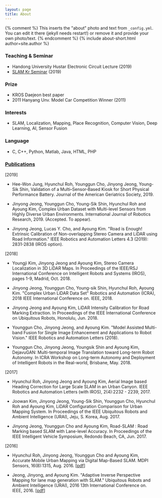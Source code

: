 ```yaml
---
layout: page
title: About
---
```


{% comment %}
  This inserts the "about" photo and text from `_config.yml`.
  You can edit it there (jekyll needs restart!) or remove it and provide your own photo/text.
{% endcomment %}
{% include about-short.html author=site.author %}

### Teaching & Seminar
- Handong University Hustar Electronic Circuit Lecture (2019)
- [SLAM Kr Seminar](https://youtu.be/OHeCrGIvpWw) (2019)

### Prize
- KROS Daejeon best paper 
- 2011 Hanyang Unv. Model Car Competition Winner (2011)

### Interests

* SLAM, Localization, Mapping, Place Recognition, Computer Vision, Deep Learning, AI, Sensor Fusion

### Language

* C, C++, Python, Matlab, Java, HTML, PHP


### [Publications](https://scholar.google.co.kr/citations?user=_RDRRWwAAAAJ&hl=ko)


[2019]
* Hee-Won Jung, Hyunchul Roh, Younggun Cho, Jinyong Jeong, Young-Sik Shin, Validation of a Multi–Sensor‐Based Kiosk for Short Physical Performance Battery. Journal of the American Geriatrics Society, 2019.


* Jinyong Jeong, Younggun Cho, Young-Sik Shin, Hyunchul Roh and Ayoung Kim, Complex Urban Dataset with Multi-level Sensors from Highly Diverse Urban Environments. International Journal of Robotics Research, 2019. (Accepted. To appear).

* Jinyong Jeong, Lucas Y. Cho, and Ayoung Kim. "Road is Enough! Extrinsic Calibration of Non-overlapping Stereo Camera and LiDAR using Road Information." IEEE Robotics and Automation Letters 4.3 (2019): 2831-2838 (IROS option). 


[2018]
* Youngji Kim, Jinyong Jeong and Ayoung Kim, Stereo Camera Localization in 3D LiDAR Maps. In Proceedings of the IEEE/RSJ International Conference on Intelligent Robots and Systems (IROS), pages 1-9, Madrid, Oct. 2018. 

* Jinyong Jeong, Younggun Cho, Young-sik Shin, Hyunchul Roh, Ayoung Kim. "Complex Urban LiDAR Data Set" Robotics and Automation (ICRA), 2018 IEEE International Conference on. IEEE, 2018.

* Jinyong Jeong and Ayoung Kim, LiDAR Intensity Calibration for Road Marking Extraction. In Proceedings of the IEEE International Conference on Ubiquitous Robots, Honolulu, Jun. 2018. 

* Younggun Cho, Jinyong Jeong, and Ayoung Kim. "Model Assisted Multi-band Fusion for Single Image Enhancement and Applications to Robot Vision." IEEE Robotics and Automation Letters (2018).

* Younggun Cho, Jinyong Jeong, Youngsik Shin and Ayoung Kim, DejavuGAN: Multi-temporal Image Translation toward Long-term Robot Autonomy. In ICRA Workshop on Long-term Autonomy and Deployment of Intelligent Robots in the Real-world, Brisbane, May. 2018.

[2017]

* Hyunchul Roh, Jinyong Jeong and Ayoung Kim, Aerial Image based Heading Correction for Large Scale SLAM in an Urban Canyon. IEEE Robotics and Automation Letters (with IROS), 2(4):2232 - 2239, 2017.

* Joowan Kim, Jinyong Jeong, Young-Sik Shin, Younggun Cho, Hyunchul Roh and Ayoung Kim, LiDAR Configuration Comparison for Urban Mapping System. In Proceedings of the IEEE Ubiquitous Robots and Ambient Intelligence (URAI), Jeju, S. Korea, Aug. 2017.

* Jinyong Jeong, Younggun Cho and Ayoung Kim, Road-SLAM : Road Marking based SLAM with Lane-level Accuracy. In Proceedings of the IEEE Intelligent Vehicle Symposium, Redondo Beach, CA, Jun. 2017.

[2016]

* Hyunchul Roh, Jinyong Jeong, Younggun Cho and Ayoung Kim, Accurate Mobile Urban Mapping via Digital Map-Based SLAM. MDPI Sensors, 16(8):1315, Aug. 2016. [[pdf](/Download/papers/roh_2016_sensors_accurate_mobile_urban_mapping.pdf)]

* Jeong, Jinyong, and Ayoung Kim. "Adaptive Inverse Perspective Mapping for lane map generation with SLAM." Ubiquitous Robots and Ambient Intelligence (URAI), 2016 13th International Conference on. IEEE, 2016. [[pdf](/Download/papers/jjeong_2016_urai_aIPM.pdf)]



